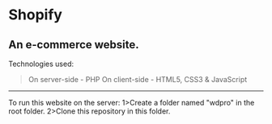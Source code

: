 # Shopify
An e-commerce website.
----------------------
Technologies used:
>On server-side - PHP
>On client-side - HTML5, CSS3 & JavaScript
----------------------
To run this website on the server:
1>Create a folder named "wdpro" in the root folder.
2>Clone this repository in this folder.
